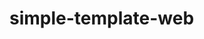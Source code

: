 # simple-template-web

[](https://bright-torrone-0dd848.netlify.app)

[](https://drive.google.com/file/d/1390pOQEX8shiBN8kc-X7ljSiHF7uXKeG/view?usp=sharing)
